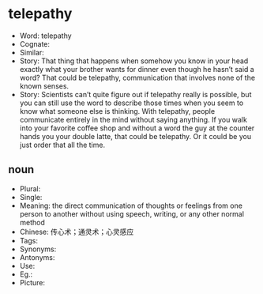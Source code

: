 # telepathy

- Word: telepathy
- Cognate: 
- Similar: 
- Story: That thing that happens when somehow you know in your head exactly what your brother wants for dinner even though he hasn’t said a word? That could be telepathy, communication that involves none of the known senses.
- Story: Scientists can’t quite figure out if telepathy really is possible, but you can still use the word to describe those times when you seem to know what someone else is thinking. With telepathy, people communicate entirely in the mind without saying anything. If you walk into your favorite coffee shop and without a word the guy at the counter hands you your double latte, that could be telepathy. Or it could be you just order that all the time.

## noun

- Plural: 
- Single: 
- Meaning: the direct communication of thoughts or feelings from one person to another without using speech, writing, or any other normal method
- Chinese: 传心术；通灵术；心灵感应
- Tags: 
- Synonyms: 
- Antonyms: 
- Use: 
- Eg.: 
- Picture: 

